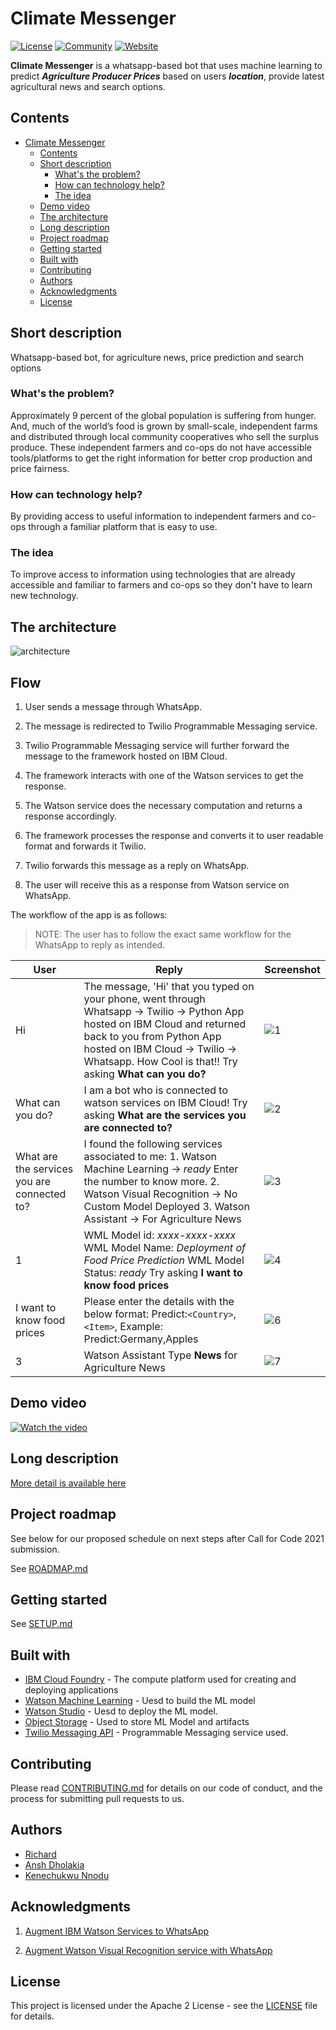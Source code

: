 # Climate Messenger

[![License](https://img.shields.io/badge/License-Apache2-blue.svg)](https://www.apache.org/licenses/LICENSE-2.0) [![Community](https://img.shields.io/badge/Join-Community-blue)](https://developer.ibm.com/callforcode/get-started/) [![Website](https://img.shields.io/badge/View-Website-blue)](https://callforcode.org/)

__Climate Messenger__ is a whatsapp-based bot that uses machine learning to predict *__Agriculture Producer Prices__* based on users *__location__*, provide latest agricultural news and search options.

## Contents

- [Climate Messenger](#climate-messenger)
  - [Contents](#contents)
  - [Short description](#short-description)
    - [What's the problem?](#whats-the-problem)
    - [How can technology help?](#how-can-technology-help)
    - [The idea](#the-idea)
  - [Demo video](#demo-video)
  - [The architecture](#the-architecture)
  - [Long description](#long-description)
  - [Project roadmap](#project-roadmap)
  - [Getting started](#getting-started)
  - [Built with](#built-with)
  - [Contributing](#contributing)
  - [Authors](#authors)
  - [Acknowledgments](#acknowledgments)
  - [License](#license)

## Short description
Whatsapp-based bot, for agriculture news, price prediction and search options

### What's the problem?

Approximately 9 percent of the global population is suffering from hunger. And, much of the world’s food is grown by small-scale, independent farms and distributed through local community cooperatives who sell the surplus produce. These independent farmers and co-ops do not have accessible tools/platforms to get the right information for better crop production and price fairness.

### How can technology help?

By providing access to useful information to independent farmers and co-ops through a familiar platform that is easy to use.

### The idea

To improve access to information using technologies that are already accessible and familiar to farmers and co-ops so they don't have to learn new technology.


## The architecture

<!--add an image in this path-->
![architecture](doc/source/images/architecture.png)

<!--Optionally, add flow steps based on the architecture diagram-->
## Flow

1. User sends a message through WhatsApp.

2. The message is redirected to Twilio Programmable Messaging service.

3. Twilio Programmable Messaging service will further forward the message to the framework hosted on IBM Cloud.

4. The framework interacts with one of the Watson services to get the response.

5. The Watson service does the necessary computation and returns a response accordingly.

6. The framework processes the response and converts it to user readable format and forwards it Twilio.

7. Twilio forwards this message as a reply on WhatsApp.

8. The user will receive this as a response from Watson service on WhatsApp.

The workflow of the app is as follows:

>NOTE: The user has to follow the exact same workflow for the WhatsApp to reply as intended.

User|Reply|Screenshot
---|---|---
Hi | The message, 'Hi' that you typed on your phone, went through Whatsapp -> Twilio -> Python App hosted on IBM Cloud and returned back to you from Python App hosted on IBM Cloud -> Twilio -> Whatsapp. How Cool is that!! Try asking <b>What can you do?</b> | ![1](doc/source/images/whatsappss/2.PNG)
What can you do? | I am a bot who is connected to watson services on IBM Cloud! Try asking <b>What are the services you are connected to?</b> | ![2](doc/source/images/whatsappss/second.PNG)
What are the services you are connected to? | I found the following services associated to me: 1. Watson Machine Learning -> *ready* Enter the number to know more. 2. Watson Visual Recognition -> No Custom Model Deployed 3. Watson Assistant -> For Agriculture News| ![3](doc/source/images/whatsappss/third.PNG)
1 | WML Model id: *xxxx-xxxx-xxxx* WML Model Name: *Deployment of Food Price Prediction* WML Model Status: *ready* Try asking <b>I want to know food prices</b> | ![4](doc/source/images/whatsappss/fourth.PNG)
I want to know food prices | Please enter the details with the below format: Predict:`<Country>`,`<Item>`, Example: Predict:Germany,Apples | ![6](doc/source/images/whatsappss/fifth.PNG)
3 | Watson Assistant Type <b>News</b> for Agriculture News | ![7](doc/source/images/whatsappss/sixth.PNG)

## Demo video

[![Watch the video](doc/source/images/video.png)](https://www.youtube.com/watch?v=lP_gNI73KBU&ab_channel=KenechukwuNnodu/)


## Long description

[More detail is available here](DESCRIPTION.md)

## Project roadmap

See below for our proposed schedule on next steps after Call for Code 2021 submission.

See [ROADMAP.md](ROADMAP.md)

## Getting started

See [SETUP.md](SETUP.md)

## Built with

- [IBM Cloud Foundry](https://cloud.ibm.com/catalog?search=cloud%20foundry#search_results) - The compute platform used for creating and deploying applications
- [Watson Machine Learning](https://cloud.ibm.com/catalog?search=machine%20learning#search_results) - Uesd to build the ML model
- [Watson Studio](https://cloud.ibm.com/catalog?search=studio#search_results) - Uesd to deploy the ML model.
- [Object Storage](https://cloud.ibm.com/catalog?search=object%20storage#search_results) - Used to store ML Model and artifacts
- [Twilio Messaging API](https://www.twilio.com/) - Programmable Messaging service used.

## Contributing

Please read [CONTRIBUTING.md](CONTRIBUTING.md) for details on our code of conduct, and the process for submitting pull requests to us.


## Authors

* [Richard](https://github.com/RichardTalented)
* [Ansh Dholakia](https://github.com/anshdholakia)
* [Kenechukwu Nnodu](https://github.com/kenextra)


## Acknowledgments

1. [Augment IBM Watson Services to WhatsApp](https://github.com/IBM/augment-watson-services-to-whatsapp)

2. [Augment Watson Visual Recognition service with WhatsApp](https://github.com/IBM/augment-watson-services-to-whatsapp-2)


## License

This project is licensed under the Apache 2 License - see the [LICENSE](LICENSE) file for details.

